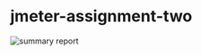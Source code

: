 # jmeter-assignment-two

![summary report](https://user-images.githubusercontent.com/20230079/176945571-5140acbe-5109-48f5-a72e-1076347e6a58.PNG)
